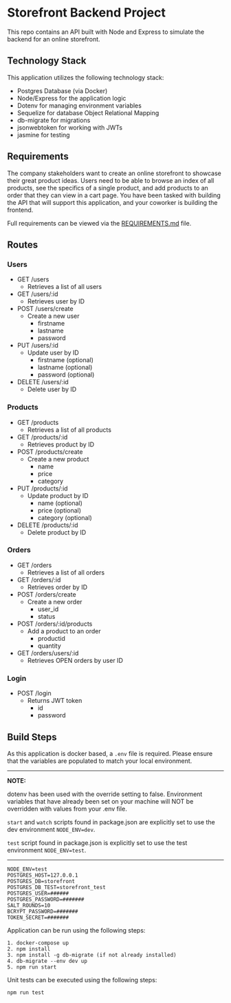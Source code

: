 # Storefront Backend Project

This repo contains an API built with Node and Express to simulate the backend for an online storefront.  

## Technology Stack
This application utilizes the following technology stack:
- Postgres Database (via Docker)
- Node/Express for the application logic
- Dotenv for managing environment variables
- Sequelize for database Object Relational Mapping
- db-migrate for migrations
- jsonwebtoken for working with JWTs
- jasmine for testing

## Requirements
The company stakeholders want to create an online storefront to showcase their great product ideas. Users need to be able to browse an index of all products, see the specifics of a single product, and add products to an order that they can view in a cart page. You have been tasked with building the API that will support this application, and your coworker is building the frontend.

Full requirements can be viewed via the [REQUIREMENTS.md](REQUIREMENTS.md) file.  

## Routes
### Users
- GET /users
  - Retrieves a list of all users
- GET /users/:id
  - Retrieves user by ID
- POST /users/create
  - Create a new user
    - firstname
    - lastname
    - password
- PUT /users/:id
  - Update user by ID
    - firstname (optional)
    - lastname (optional)
    - password (optional)
- DELETE /users/:id
  - Delete user by ID

### Products
- GET /products
  - Retrieves a list of all products
- GET /products/:id
  - Retrieves product by ID
- POST /products/create
  - Create a new product
    - name
    - price
    - category
- PUT /products/:id
  - Update product by ID
    - name (optional)
    - price (optional)
    - category (optional)
- DELETE /products/:id
  - Delete product by ID

### Orders
- GET /orders
  - Retrieves a list of all orders
- GET /orders/:id
  - Retrieves order by ID
- POST /orders/create
  - Create a new order
    - user_id
    - status
- POST /orders/:id/products
  - Add a product to an order
    - productid
    - quantity
- GET /orders/users/:id
  - Retrieves OPEN orders by user ID

### Login
- POST /login
  - Returns JWT token
    - id
    - password

## Build Steps
As this application is docker based, a `.env` file is required.  Please ensure that the variables are populated to match your local environment.

---

**NOTE:**

dotenv has been used with the override setting to false.  Environment variables that have already been set on your machine will NOT be overridden with values from your .env file. 

`start` and `watch` scripts found in package.json are explicitly set to use the dev environment `NODE_ENV=dev`.

`test` script found in package.json is explicitly set to use the test environment `NODE_ENV=test`.

---

```
NODE_ENV=test
POSTGRES_HOST=127.0.0.1
POSTGRES_DB=storefront
POSTGRES_DB_TEST=storefront_test
POSTGRES_USER=######
POSTGRES_PASSWORD=#######
SALT_ROUNDS=10
BCRYPT_PASSWORD=#######
TOKEN_SECRET=#######
```

Application can be run using the following steps:
```
1. docker-compose up
2. npm install
3. npm install -g db-migrate (if not already installed)
4. db-migrate --env dev up
5. npm run start
```

Unit tests can be executed using the following steps:
```
npm run test
```
